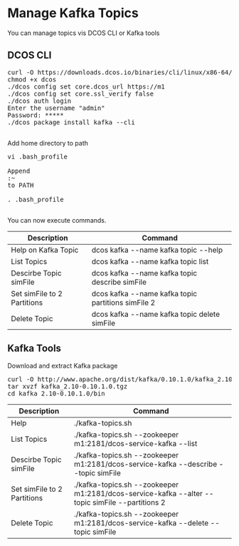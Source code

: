 # Manage Kafka Topics

You can manage topics vis DCOS CLI or Kafka tools

## DCOS CLI

<pre>
curl -O https://downloads.dcos.io/binaries/cli/linux/x86-64/0.4.15/dcos
chmod +x dcos
./dcos config set core.dcos_url https://m1
./dcos config set core.ssl_verify false
./dcos auth login
Enter the username "admin"
Password: *****
./dcos package install kafka --cli

</pre>

Add home directory to path
<pre>
vi .bash_profile

Append 
:~
to PATH

. .bash_profile

</pre>

You can now execute commands.

|Description|Command|
|---|---|
|Help on Kafka Topic | dcos kafka --name kafka topic --help |
| List Topics | dcos kafka --name kafka topic list  |
| Descirbe Topic simFile | dcos kafka --name kafka topic describe simFile |
| Set simFile to 2 Partitions | dcos kafka --name kafka topic partitions simFile 2 |
| Delete Topic | dcos kafka --name kafka topic delete simFile |

## Kafka Tools

Download and extract Kafka package
<pre>
curl -O http://www.apache.org/dist/kafka/0.10.1.0/kafka_2.10-0.10.1.0.tgz
tar xvzf kafka_2.10-0.10.1.0.tgz
cd kafka_2.10-0.10.1.0/bin
</pre>

|Description|Command|
|---|---|
|Help | ./kafka-topics.sh |
| List Topics | ./kafka-topics.sh --zookeeper m1:2181/dcos-service-kafka --list  |
| Descirbe Topic simFile | ./kafka-topics.sh --zookeeper m1:2181/dcos-service-kafka --describe --topic simFile |
| Set simFile to 2 Partitions | ./kafka-topics.sh --zookeeper m1:2181/dcos-service-kafka --alter --topic simFile --partitions 2 |
| Delete Topic | ./kafka-topics.sh --zookeeper m1:2181/dcos-service-kafka --delete --topic simFile  |

